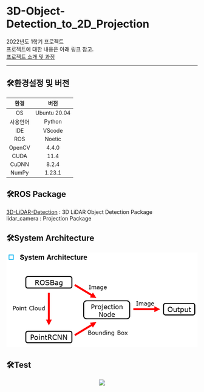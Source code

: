 # 3D-Object-Detection_to_2D_Projection
2022년도 1학기 프로젝트  
프로젝트에 대한 내용은 아래 링크 참고.  
[프로젝트 소개 및 과정](https://sanghyunpark01.github.io/categories/LiDAR%20to%20Camera%20Projection)

---

## 🛠️환경설정 및 버전  
|환경|버전|
|:--:|:--:|
|OS|Ubuntu 20.04|
|사용언어|Python|
|IDE|VScode|
|ROS|Noetic|
|OpenCV|4.4.0|
|CUDA|11.4|
|CuDNN|8.2.4|
|NumPy|1.23.1|  

## 🛠️ROS Package  
[3D-LiDAR-Detection](https://github.com/msjun23/3D-LiDAR-Detection) : 3D LiDAR Object Detection Package  
lidar_camera : Projection Package

## 🛠️System Architecture  
<p align="center"><img src="img/System_Architecture.png" width="800px"></p>  

## 🛠️Test  
<p align="center"><img src="img/Test.gif" width="800px"></p>  
